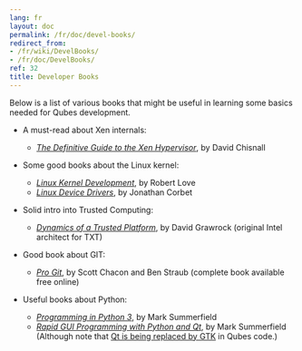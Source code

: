 ```yaml
---
lang: fr
layout: doc
permalink: /fr/doc/devel-books/
redirect_from:
- /fr/wiki/DevelBooks/
- /fr/doc/DevelBooks/
ref: 32
title: Developer Books
---
```


Below is a list of various books that might be useful in learning some basics needed for Qubes development.

- A must-read about Xen internals:
  - _[The Definitive Guide to the Xen Hypervisor](https://www.amazon.com/Definitive-Guide-Xen-Hypervisor/dp/013234971X)_, by David Chisnall

- Some good books about the Linux kernel:
  - _[Linux Kernel Development](https://www.amazon.com/Linux-Kernel-Development-Robert-Love/dp/0672329468)_, by Robert Love
  - _[Linux Device Drivers](https://www.amazon.com/Linux-Device-Drivers-Jonathan-Corbet/dp/0596005903)_, by Jonathan Corbet

- Solid intro into Trusted Computing:
  - _[Dynamics of a Trusted Platform](https://www.amazon.com/Dynamics-Trusted-Platform-Buildin-Grawrock/dp/1934053082)_, by David Grawrock (original Intel architect for TXT)

- Good book about GIT:
  - _[Pro Git](https://git-scm.com/book/en/v2)_, by Scott Chacon and Ben Straub (complete book available free online)

- Useful books about Python:
  - _[Programming in Python 3](http://www.qtrac.eu/py3book.html)_, by Mark Summerfield
  - _[Rapid GUI Programming with Python and Qt](http://www.qtrac.eu/pyqtbook.html)_, by Mark Summerfield
    (Although note that [Qt is being replaced by GTK](/fr/doc/usability-ux/#gnome-kde-and-xfce) in Qubes code.)